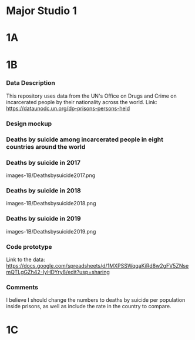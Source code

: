 
# Major Studio 1

# 1A

# 1B

### Data Description

This repository uses data from the UN's Office on Drugs and Crime on incarcerated people by their nationality across the world.
Link: https://dataunodc.un.org/dp-prisons-persons-held

### Design mockup

### Deaths by suicide among incarcerated people in eight countries around the world


### Deaths by suicide in 2017
images-1B/Deathsbysuicide2017.png

### Deaths by suicide in 2018
images-1B/Deathsbysuicide2018.png

### Deaths by suicide in 2019
images-1B/Deathsbysuicide2019.png

### Code prototype
Link to the data: https://docs.google.com/spreadsheets/d/1MXPSSWqqaKiRd8w2gFV5ZNsemQTLgGZh42-IyHDYry8/edit?usp=sharing


### Comments
I believe I should change the numbers to deaths by suicide per population inside prisons, as well as include the rate in the country to compare.

# 1C
